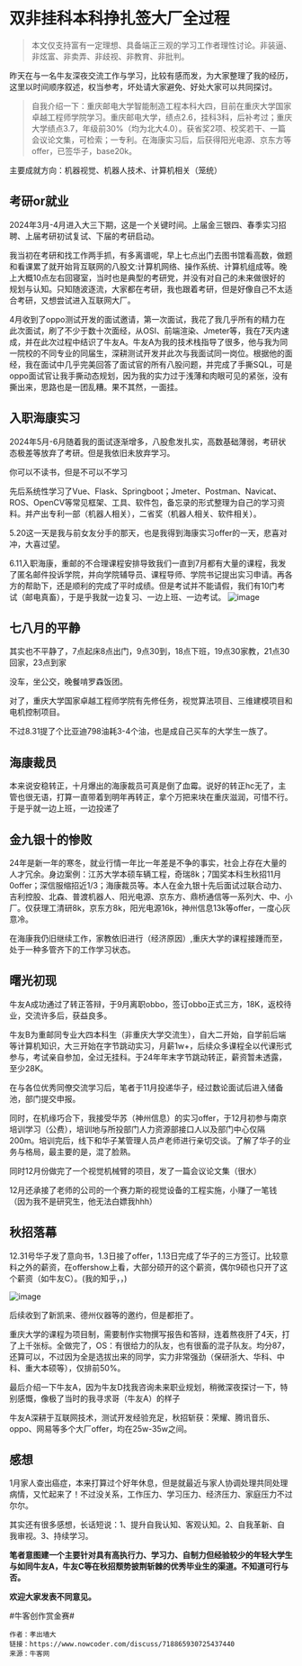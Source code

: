 # 双非挂科本科挣扎签大厂全过程

>本文仅支持富有一定理想、具备端正三观的学习工作者理性讨论。非装逼、非炫富、非卖弄、非歧视、非教育、非批判。

昨天在与一名牛友深夜交流工作与学习，比较有感而发，为大家整理了我的经历，这里以时间顺序叙述，权当参考，坏处请大家避免、好处大家可以共同探讨。

>自我介绍一下：重庆邮电大学智能制造工程本科大四，目前在重庆大学国家卓越工程师学院学习。重庆邮电大学，绩点2.6，挂科3科，后补考过；重庆大学绩点3.7，年级前30%（均为北大4.0）。获省奖2项、校奖若干、一篇会议论文集，可检索；一专利。在海康实习后，后获得阳光电源、京东方等offer，已签华子，base20k。

主要成就方向：机器视觉、机器人技术、计算机相关（笼统）

## 考研or就业

2024年3月-4月进入大三下期，这是一个关键时间。上届金三银四、春季实习招聘、上届考研初试复试、下届的考研启动。

我当初在考研和找工作两手抓，有多离谱呢，早上七点出门去图书馆看高数，做题和看课累了就开始背互联网的八股文:计算机网络、操作系统、计算机组成等。晚上大概10点左右回寝室，当时也是典型的考研党，并没有对自己的未来做很好的规划与认知。只知随波逐流，大家都在考研，我也跟着考研，但是好像自己不太适合考研，又想尝试进入互联网大厂。

4月收到了oppo测试开发的面试邀请，第一次面试，我花了我几乎所有的精力在此次面试，刷了不少于数十次面经，从OSI、前端渲染、Jmeter等，我在7天内速成，并在此次过程中结识了牛友A。牛友A为我的技术栈指导了很多，他与我为同一院校的不同专业的同届生，深耕测试开发并此次与我面试同一岗位。根据他的面经，我在面试中几乎完美回答了面试官的所有八股问题，并完成了手撕SQL，可是oppo面试官让我手撕动态规划，因为我的实力过于浅薄和肉眼可见的紧张，没有撕出来，思路也是一团乱糟。果不其然，一面挂。

## 入职海康实习

2024年5月-6月随着我的面试逐渐增多，八股愈发扎实，高数基础薄弱，考研状态极差等放弃了考研。但是我依旧未放弃学习。

你可以不读书，但是不可以不学习

先后系统性学习了Vue、Flask、Springboot；Jmeter、Postman、Navicat、ROS、OpenCV等常见框架、工具、软件包，备忘录的形式整理为自己的学习资料。并产出专利一部（机器人相关），二省奖（机器人相关、软件相关）。

5.20这一天是我与前女友分手的那天，也是我得到海康实习offer的一天，悲喜对冲，大喜过望。

6.11入职海康，重邮的不合理课程安排导致我们一直到7月都有大量的课程，我发了匿名邮件投诉学院，并向学院辅导员、课程导师、学院书记提出实习申请。再各方的帮助下，还是顺利的完成了平时成绩。但是考试并不能请假，我们有10门考试（邮电真畜），于是乎我就一边复习、一边上班、一边考试。
![image](https://github.com/user-attachments/assets/c9c93d58-1930-4f62-a4f0-a8cf2337f1a5)



## 七八月的平静

其实也不平静了，7点起床8点出门，9点30到，18点下班，19点30家教，21点30回家，23点到家

没车，坐公交，晚餐啃罗森饭团。

对了，重庆大学国家卓越工程师学院有先修任务，视觉算法项目、三维建模项目和电机控制项目。

不过8.31提了个比亚迪798油耗3-4个油，也是成自己买车的大学生一族了。

## 海康裁员

本来说安稳转正，十月爆出的海康裁员可真是倒了血霉。说好的转正hc无了，主管也很无语，打算一直带着到明年再转正，拿个万把来块在重庆滋润，可惜不行。于是乎就一边上班，一边投递了

## 金九银十的惨败

24年是新一年的寒冬，就业行情一年比一年差是不争的事实，社会上存在大量的人才冗余。身边案例：江苏大学本硕车辆工程，奇瑞8k；7国奖本科生秋招11月0offer；深信服缩招近1/3；海康裁员等。本人在金九银十先后面试过联合动力、吉利控股、北森、普渡机器人、阳光电源、京东方、鼎桥通信等一系列大、中、小厂。仅获理工清研8k，京东方8k，阳光电源16k，神州信息13k等offer，一度心灰意冷。

在海康我仍旧继续工作，家教依旧进行（经济原因）,重庆大学的课程接踵而至，处于一种多管齐下的工作学习状态。

## 曙光初现

牛友A成功通过了转正答辩，于9月离职obbo，签订obbo正式三方，18K，返校待业，交流许多后，获益良多。

牛友B为重邮同专业大四本科生（非重庆大学交流生），自大二开始，自学前后端等计算机知识，大三开始在字节跳动实习，月薪1w+，后续众多课程全以代课形式参与，考试亲自参加，全过无挂科。于24年年末字节跳动转正，薪资暂未透露，至少28K。

在与各位优秀同僚交流学习后，笔者于11月投递华子，经过数论面试后进入储备池，部门提交申报。

同时，在机缘巧合下，我接受华苏（神州信息）的实习offer，于12月初参与南京培训学习（公费），培训地与所投部门人力资源部接口人以及部门中心仅隔200m。培训完后，线下和华子某管理人员卢老师进行亲切交谈。了解了华子的业务与格局，最主要的是，混了脸熟。

同时12月份做完了一个视觉机械臂的项目，发了一篇会议论文集（很水）

12月还承接了老师的公司的一个赛力斯的视觉设备的工程实施，小赚了一笔钱（因为我不是研究生，他无法白嫖我hhh）

## 秋招落幕

12.31号华子发了意向书，1.3日接了offer，1.13日完成了华子的三方签订。比较意料之外的薪资，在offershow上看，大部分硕开的这个薪资，偶尔9硕也只开了这个薪资（如牛友C）。(我的知乎，，)

![image](https://github.com/user-attachments/assets/1d5ea372-588a-462f-b31c-dad0fefba9a5)


后续收到了新凯来、德州仪器等的邀约，但是都拒了。

重庆大学的课程为项目制，需要制作实物撰写报告和答辩，连着熬夜肝了4天，打了上千张标。全做完了，OS：有很给力的队友，也有很畜的混子队友。均分87，还算可以，不过因为全是选拔出来的同学，实力非常强劲（保研浙大、华科、中科、重大本硕等），仅排前50%。

最后介绍一下牛友A，因为牛友D找我咨询未来职业规划，稍微深夜探讨一下，特别感慨，像极了当时的我寻求哥（牛友A）的样子

牛友A深耕于互联网技术，测试开发经验充足，秋招斩获：荣耀、腾讯音乐、oppo、网易等多个大厂offer，均在25w-35w之间。

## 感想

1月家人查出癌症，本来打算过个好年休息，但是就最近与家人协调处理共同处理病情，又忙起来了！不过没关系，工作压力、学习压力、经济压力、家庭压力不过尔尔。

其实还有很多感想，长话短说：1、提升自我认知、客观认知。2、自我革新、自我审视。3、持续学习。

**笔者意图建一个主要针对具有高执行力、学习力、自制力但经验较少的年轻大学生与如同牛友A，牛友C等在秋招颓势披荆斩棘的优秀毕业生的渠道。不知道可行与否。**

**欢迎大家发表不同意见。**

#牛客创作赏金赛#

```
作者：孝出墙大
链接：https://www.nowcoder.com/discuss/718865930725437440
来源：牛客网
```
